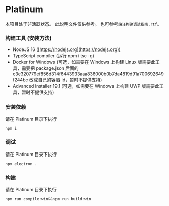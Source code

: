 # Platinum

本项目处于非活跃状态。
此说明文件仅供参考。
也可参考`编译构建调试指南.rtf`。

### 构建工具 (安装方法)

-   NodeJS 16 ([https://nodejs.org](https://nodejs.org))
-   TypeScript compiler (运行 npm i tsc -g)
-   Docker for Windows (可选，如需要在 Windows 上构建 Linux 版需要此工具，需要把 package.json 后面的 c3e320779ef856d314f6443933aaa836000b0b7da4819d91a700692649f244bc 改成自己的容器 id，暂时不提供支持)
-   Advanced Installer 19.1 (可选，如需要在 Windows 上构建 UWP 版需要此工具，暂时不提供支持)

### 安装依赖

请在 Platinum 目录下执行

```powershell
npm i
```

### 调试

请在 Platinum 目录下执行

```powershell
npx electron .
```

### 构建

请在 Platinum 目录下执行

```powershell
npm run compile:win&&npm run build:win
```
